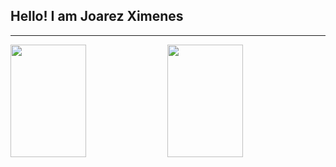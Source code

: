 <h2>Hello! I am Joarez Ximenes</h2>
<hr>
<div>
<img height="180em" width="49%" src="https://github-readme-stats.vercel.app/api?username=JoarezXimenes&count_private=trueshow_icons=true&theme=vue-dark">
<img height="180em" width="49%" src="https://github-readme-stats.vercel.app/api/top-langs/?username=JoarezXimenes&layout=compact&theme=vue-dark">
</div>
